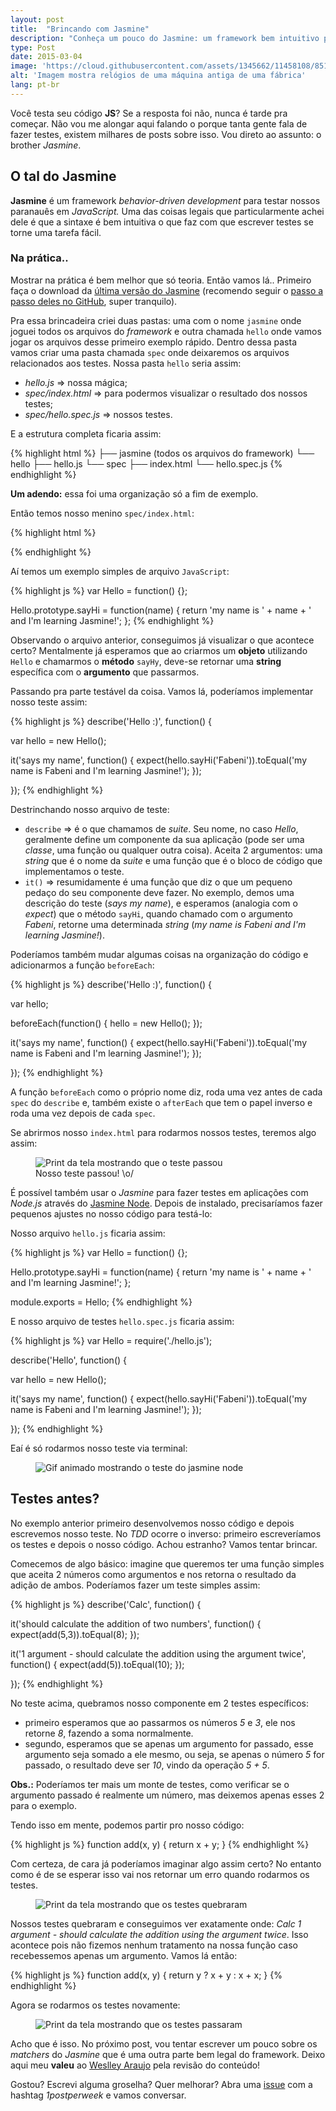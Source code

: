 ```yaml
---
layout: post
title:  "Brincando com Jasmine"
description: "Conheça um pouco do Jasmine: um framework bem intuitivo para testes em JavaScript."
type: Post
date: 2015-03-04
image: 'https://cloud.githubusercontent.com/assets/1345662/11458108/85179d3e-96a0-11e5-8382-0487118ad9f6.jpg'
alt: 'Imagem mostra relógios de uma máquina antiga de uma fábrica'
lang: pt-br
---
```


Você testa seu código **JS**?  Se a resposta foi não, nunca é tarde pra começar. Não vou me alongar aqui falando o porque tanta gente fala de fazer testes, existem milhares de posts sobre isso. Vou direto ao assunto: o brother *Jasmine*.

## O tal do **Jasmine**

**Jasmine** é um framework *behavior-driven development* para testar nossos paranauês em *JavaScript.* Uma das coisas legais que particularmente achei dele é que a sintaxe é bem intuitiva o que faz com que escrever testes se torne uma tarefa fácil.

### Na prática..

Mostrar na prática é bem melhor que só teoria. Então vamos lá.. Primeiro faça o download da [última versão do Jasmine](https://github.com/jasmine/jasmine/releases) (recomendo seguir o [passo a passo deles no GitHub](https://github.com/jasmine/jasmine#installation), super tranquilo).

Pra essa brincadeira criei duas pastas: uma com o nome `jasmine` onde joguei todos os arquivos do *framework* e outra chamada `hello` onde vamos jogar os arquivos desse primeiro exemplo rápido. Dentro dessa pasta vamos criar uma pasta chamada `spec` onde deixaremos os arquivos relacionados aos testes. Nossa pasta `hello` seria assim:

* *hello.js* => nossa mágica;
* *spec/index.html* => para podermos visualizar o resultado dos nossos testes;
* *spec/hello.spec.js* => nossos testes.

E a estrutura completa ficaria assim:

{% highlight html %}
├── jasmine (todos os arquivos do framework)
└── hello
    ├── hello.js
    └── spec
        ├── index.html
        └── hello.spec.js
{% endhighlight %}

**Um adendo:** essa foi uma organização só a fim de exemplo.

Então temos nosso menino `spec/index.html`:

{% highlight html %}
<!DOCTYPE html>
<html lang="en">
<head>
  <meta charset="UTF-8">
  <title>Jasmine</title>
  <link rel="shortcut icon" type="image/png" href="../../jasmine/lib/jasmine-2.0.0/jasmine_favicon.png">
  <link rel="stylesheet" type="text/css" href="../../jasmine/lib/jasmine-2.0.0/jasmine.css">

  <script type="text/javascript" src="../../jasmine/lib/jasmine-2.0.0/jasmine.js"></script>
  <script type="text/javascript" src="../../jasmine/lib/jasmine-2.0.0/jasmine-html.js"></script>
  <script type="text/javascript" src="../../jasmine/lib/jasmine-2.0.0/boot.js"></script>

  <script src="../hello.js"></script>
  <script src="hello.spec.js"></script>
</head>
<body>
</body>
</html>
{% endhighlight %}

Aí temos um exemplo simples de arquivo `JavaScript`:

{% highlight js %}
var Hello = function() {};

Hello.prototype.sayHi = function(name) {
  return 'my name is ' + name + ' and I\'m learning Jasmine!';
};
{% endhighlight %}

Observando o arquivo anterior, conseguimos já visualizar o que acontece certo? Mentalmente já esperamos que ao criarmos um **objeto** utilizando `Hello` e chamarmos o **método** `sayHy`, deve-se retornar uma **string** específica com o **argumento** que passarmos.

Passando pra parte testável da coisa. Vamos lá, poderíamos implementar nosso teste assim:

{% highlight js %}
describe('Hello :)', function() {

  var hello = new Hello();

  it('says my name', function() {
    expect(hello.sayHi('Fabeni')).toEqual('my name is Fabeni and I\'m learning Jasmine!');
  });

});
{% endhighlight %}

Destrinchando nosso arquivo de teste:

* `describe` => é o que chamamos de *suite*. Seu nome, no caso *Hello*, geralmente define um componente da sua aplicação (pode ser uma *classe*, uma função ou qualquer outra coisa). Aceita 2 argumentos: uma *string* que é o nome da *suite* e uma função que é o bloco de código que implementamos o teste.
* `it()` => resumidamente é uma função que diz o que um pequeno pedaço do seu componente deve fazer. No exemplo, demos uma descrição do teste (*says my name*), e esperamos (analogia com o *expect*) que o método `sayHi`, quando chamado com o argumento *Fabeni*, retorne uma determinada *string* (*my name is Fabeni and I'm learning Jasmine!*).

Poderíamos também mudar algumas coisas na organização do código e adicionarmos a função `beforeEach`:

{% highlight js %}
describe('Hello :)', function() {

  var hello;

  beforeEach(function() {
    hello = new Hello();
  });

  it('says my name', function() {
    expect(hello.sayHi('Fabeni')).toEqual('my name is Fabeni and I\'m learning Jasmine!');
  });

});
{% endhighlight %}

A função `beforeEach` como o próprio nome diz, roda uma vez antes de cada `spec` do `describe` e, também existe o `afterEach` que tem o papel inverso e roda uma vez depois de cada `spec`.

Se abrirmos nosso `index.html` para rodarmos nossos testes, teremos algo assim:

<figure class="loading">
    <img src="https://cloud.githubusercontent.com/assets/1345662/11458112/851b776a-96a0-11e5-9702-2a887ca36753.png" alt="Print da tela mostrando que o teste passou">
    <figcaption>Nosso teste passou! \o/</figcaption>
</figure>

É possível também usar o *Jasmine* para fazer testes em aplicações com *Node.js* através do [Jasmine Node](https://github.com/mhevery/jasmine-node). Depois de instalado, precisaríamos fazer pequenos ajustes no nosso código para testá-lo:

Nosso arquivo `hello.js` ficaria assim:

{% highlight js %}
var Hello = function() {};

Hello.prototype.sayHi = function(name) {
  return 'my name is ' + name + ' and I\'m learning Jasmine!';
};

module.exports = Hello;
{% endhighlight %}

E nosso arquivo de testes `hello.spec.js` ficaria assim:

{% highlight js %}
var Hello =  require('./hello.js');

describe('Hello', function() {

  var hello = new Hello();

  it('says my name', function() {
    expect(hello.sayHi('Fabeni')).toEqual('my name is Fabeni and I\'m learning Jasmine!');
  });

});
{% endhighlight %}

Eaí é só rodarmos nosso teste via terminal:

<figure class="loading">
    <img src="https://cloud.githubusercontent.com/assets/1345662/11458110/85197528-96a0-11e5-97a2-c6dfed6589d2.gif" alt="Gif animado mostrando o teste do jasmine node">
</figure>

## Testes antes?

No exemplo anterior primeiro desenvolvemos nosso código e depois escrevemos nosso teste. No *TDD* ocorre o inverso: primeiro escreveríamos os testes e depois o nosso código. Achou estranho? Vamos tentar brincar.

Comecemos de algo básico: imagine que queremos ter uma função simples que aceita 2 números como argumentos e nos retorna o resultado da adição de ambos. Poderíamos fazer um teste simples assim:

{% highlight js %}
describe('Calc', function() {

  it('should calculate the addition of two numbers', function() {
    expect(add(5,3)).toEqual(8);
  });

  it('1 argument - should calculate the addition using the argument twice', function() {
    expect(add(5)).toEqual(10);
  });

});
{% endhighlight %}

No teste acima, quebramos nosso componente em 2 testes específicos:

* primeiro esperamos que ao passarmos os números *5* e *3*, ele nos retorne *8*, fazendo a soma normalmente.
* segundo, esperamos que se apenas um argumento for passado, esse argumento seja somado a ele mesmo, ou seja, se apenas o número *5* for passado, o resultado deve ser *10*, vindo da operação *5 + 5*.

**Obs.:** Poderíamos ter mais um monte de testes, como verificar se o argumento passado é realmente um número, mas deixemos apenas esses 2 para o exemplo.

Tendo isso em mente, podemos partir pro nosso código:

{% highlight js %}
function add(x, y) {
  return x + y;
}
{% endhighlight %}

Com certeza, de cara já poderíamos imaginar algo assim certo? No entanto como é de se esperar isso vai nos retornar um erro quando rodarmos os testes.

<figure class="loading">
    <img src="https://cloud.githubusercontent.com/assets/1345662/11458111/851a90d4-96a0-11e5-919b-322f79dcc44c.png" alt="Print da tela mostrando que os testes quebraram">
</figure>

Nossos testes quebraram e conseguimos ver exatamente onde: *Calc 1 argument - should calculate the addition using the argument twice*. Isso acontece pois não fizemos nenhum tratamento na nossa função caso recebessemos apenas um argumento. Vamos lá então:

{% highlight js %}
function add(x, y) {
  return y ? x + y : x + x;
}
{% endhighlight %}

Agora se rodarmos os testes novamente:

<figure class="loading">
    <img src="https://cloud.githubusercontent.com/assets/1345662/11458109/8519037c-96a0-11e5-8e85-2c36af470449.png" alt="Print da tela mostrando que os testes passaram">
</figure>

Acho que é isso. No próximo post, vou tentar escrever um pouco sobre os *matchers* do *Jasmine* que é uma outra parte bem legal do framework. Deixo aqui meu **valeu** ao [Weslley Araujo](https://twitter.com/_weslleyaraujo) pela revisão do conteúdo!

Gostou? Escrevi alguma groselha? Quer melhorar? Abra uma [issue](https://github.com/raphaelfabeni/raphaelfabeni.github.io/issues) com a hashtag *1postperweek* e vamos conversar.









